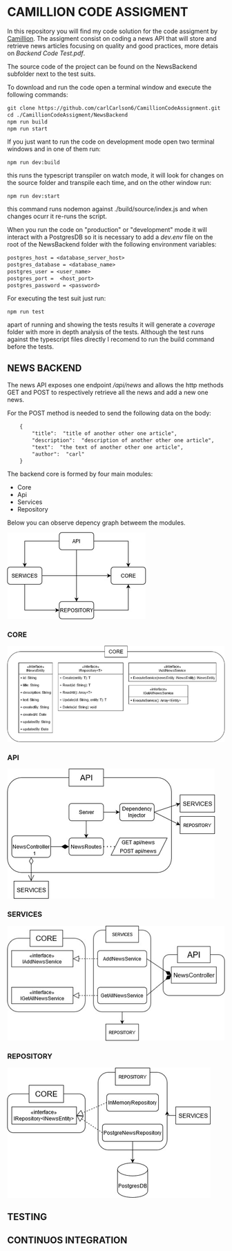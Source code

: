 # CAMILLION CODE ASSIGMENT

In this repository you will find my code solution for the code assigment by [Camillion](https://www.camillion.app/). The assigment consist on coding a news API that will store and retrieve news articles focusing on quality and good practices, more detais on *Backend Code Test.pdf*.

The source code of the project can be found on the NewsBackend subfolder next to the test suits. 

To download and run the code open a terminal window and execute the following commands:

    git clone https://github.com/carlCarlson6/CamillionCodeAssignment.git
    cd ./CamillionCodeAssigment/NewsBackend
    npm run build
    npm run start

If you just want to run the code on development mode open two terminal windows and in one of them run:

    npm run dev:build
this runs the typescript transpiler on watch mode, it will look for changes on the source folder and transpile each time, and on the other window run:

    npm run dev:start
this command runs nodemon against ./build/source/index.js and when changes ocurr it re-runs the script.

When you run the code on "production" or "development" mode it will interact with a PostgresDB so it is necessary to add a *dev.env* file on the root of the NewsBackend folder with the following environment variables:

	postgres_host = <database_server_host>
	postgres_database = <database_name>
	postgres_user = <user_name>
	postgres_port =  <host_port>
	postgres_password = <password>


For executing the test suit just run:
	
	npm run test
apart of running and showing the tests results it will generate a *coverage* folder with more in depth analysis of the tests. Although the test runs against the typescript files directly I recomend to run the build command before the tests.


## NEWS BACKEND

The news API exposes one endpoint */api/news* and allows the http methods GET and POST to respectively retrieve all the news and add a new one news.

For the POST method is needed to send the following data on the body:

    	{
			"title":  "title of another other one article",
			"description":  "description of another other one article",
			"text":  "the text of another other one article",
			"author":  "carl"
		}

The backend core is formed by four main modules:
- Core
- Api
- Services
- Repository

Below you can observe depency graph betweem the modules. 

![components_diagram](img/components_diagram.jpg)

### CORE

![CORE_diagram](img/CORE_diagram.jpg)

### API
![API_diagram](img/API_diagram.jpg)

### SERVICES

![SERVICES_diagram](img/SERVICES_driagram.jpg)

### REPOSITORY

![REPOSITORY_diagram](img/REPOSITORY_diagram.jpg)

## TESTING

## CONTINUOS INTEGRATION
